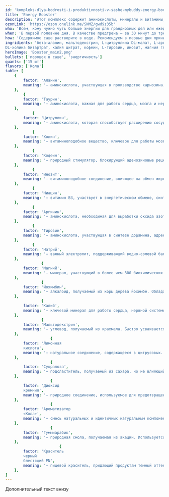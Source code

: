 ```yaml
---
id: 'kompleks-dlya-bodrosti-i-produktivnosti-v-sashe-mybuddy-energy-booster-predtren'
title: 'Energy Booster'
description: 'Этот комплекс содержит аминокислоты, минералы и витамины, которые помогут справляться со стрессом, поддерживать продуктивность и оставаться бодрым. Можно использовать как предтренировочный комплекс.'
ozonLink: 'https://ozon.onelink.me/SNMZ/gwd9z35b'
who: 'Всем, кому нужно чуть больше энергии для грандиозных дел или ежедневной рутины.'
when: 'В первой половине дня. В качестве предтрена — за 30 минут до тренировки.'
how: 'Содержимое саше растворите в воде. Рекомендуем в первые дни принимать по ½ порции.'
ingridients: 'бета-аланин, мальтодекстрин, L-цитруллина DL-малат, L-аргинина-альфа-кетоглутарат (ААКГ), L-таурин, натрия цитрат, регулятор кислотности – лимонная кислота,
DL-холина битартрат, калия цитрат, кофеин, L-тирозин, инозит, магния глицинат, экстракт коры йохимбе, подсластитель – сукралоза, никотинамид (ниацин), агент антислеживающий – диоксид кремния аморфный, ароматизатор «Кола» (содержит стабилизатор – гуммиарабик), краситель – черный блестящий PN.'
heroImage: 'Booster_main2.png'
bullets: ['порошок в саше', 'энергичность']
quants: ['15 шт']
flavors: ['Кола']
table: [
    {
        factor: 'Аланин',
        meaning: '— аминокислота, участвующая в производстве карнозина, который защищает мозг и нервную систему от окислительного стресса. Улучшает когнитивную выносливость, снижает умственную усталость и может повышать концентрацию, что делает его полезным не только для спортсменов, но и для людей с высокой умственной нагрузкой.'
    },
        {
        factor: 'Таурин',
        meaning: '— аминокислота, важная для работы сердца, мозга и нервной системы. Обладает антиоксидантными свойствами, поддерживает гидратацию клеток, регулирует уровень кальция и участвует в энергообмене.'
    },
            {
        factor: 'Цитруллин',
        meaning: '— аминокислота, которая способствует расширению сосудов и улучшает кровообращение, в том числе в мозге. Благодаря этому повышает концентрацию, улучшает память и ускоряет восстановление после умственного напряжения. Может уменьшать ощущение «мозгового тумана» и поддерживать продуктивность в течение дня.'
    },
            {
        factor: 'Холин',
        meaning: '— витаминоподобное вещество, ключевое для работы мозга, памяти и нервной системы. Является предшественником ацетилхолина — нейромедиатора, необходимого для когнитивных функций и мышечного контроля.'
    },
            {
        factor: 'Кофеин',
        meaning: '— природный стимулятор, блокирующий аденозиновые рецепторы в мозге, что снижает усталость, повышает концентрацию, ускоряет реакцию и улучшает физическую выносливость.'
    },
            {
        factor: 'Инозит',
        meaning: '— витаминоподобное соединение, влияющее на обмен жиров и функцию нейромедиаторов. Улучшает чувствительность к инсулину, поддерживает здоровье нервной системы и может помогать при тревожности.'
    },
            {
        factor: 'Ниацин',
        meaning: '— витамин B3, участвует в энергетическом обмене, синтезе ДНК и работе нервной системы. Способствует снижению уровня холестерина и поддерживает здоровье кожи, мозга и кровеносных сосудов.'
    },
            {
        factor: 'Аргинин',
        meaning: '— аминокислота, необходимая для выработки оксида азота, который расширяет сосуды, улучшает кровоток, ускоряет заживление ран и поддерживает иммунитет.'
    },
            {
        factor: 'Тирозин',
        meaning: '— аминокислота, участвующая в синтезе дофамина, адреналина и норадреналина. Способствует улучшению концентрации, снижению стресса и повышению физической и умственной работоспособности.'
    },
            {
        factor: 'Натрий',
        meaning: '— важный электролит, поддерживающий водно-солевой баланс, нервную проводимость и работу мышц. Регулирует кровяное давление и участвует в передаче нервных импульсов.'
    },
                {
        factor: 'Магний',
        meaning: '— минерал, участвующий в более чем 300 биохимических реакциях. Поддерживает работу нервной системы, мышц, сердца, укрепляет кости и снижает уровень стресса.'
    },
                {
        factor: 'Йохимбин',
        meaning: '— алкалоид, получаемый из коры дерева йохимбе. Обладает стимулирующим действием, ускоряет метаболизм, способствует жиросжиганию и даже может повышать либидо (но в 1 саше его совсем мало для этих целей 😀)'
    },
                {
        factor: 'Калий',
        meaning: '— ключевой минерал для работы сердца, нервной системы и мышц. Поддерживает водный баланс, регулирует кровяное давление и снижает риск сердечно-сосудистых заболеваний.'
    },
                {
        factor: 'Мальтодекстрин',
        meaning: '— углевод, получаемый из крахмала. Быстро усваивается и используется в продуктах для придания мягкого сладковатого вкуса и улучшения текстуры. Безопасен для здоровья, разрешен в пищевой промышленности по всему миру.'
    },
                    {
        factor: 'Лимонная
        кислота',
        meaning: '— натуральное соединение, содержащееся в цитрусовых. Обладает слабокислым вкусом, регулирует pH продуктов и предотвращает их порчу. Полностью безопасна, используется даже в детском питании.'
    },
                    {
        factor: 'Сукралоза',
        meaning: '— подсластитель, получаемый из сахара, но не влияющий на уровень глюкозы в крови. В сотни раз слаще сахара, но не калорийна. Безопасность подтверждена исследованиями и одобрена ВОЗ и FDA.'
    },
                    {
        factor: 'Диоксид
        кремния',
        meaning: '— природное соединение, используемое для предотвращения комкования в продуктах. Не всасывается организмом, полностью безопасен и широко применяется в пище, фармацевтике и косметике.'
    },
                    {
        factor: 'Ароматизатор
        «Кола»',
        meaning: '— смесь натуральных и идентичных натуральным компонентов, придающая продукту характерный вкус. Безопасность регламентируется пищевыми стандартами.'
    },
                    {
        factor: 'Гуммиарабик',
        meaning: '— природная смола, получаемая из акации. Используется для стабилизации напитков, жевательных резинок и сладостей. Безопасен, не вызывает аллергии и даже способствует пищеварению.'
    },
                        {
        factor: 'Краситель
        черный
        блестящий PN',
        meaning: '— пищевой краситель, придающий продуктам темный оттенок. Одобрен международными регуляторами безопасности и не оказывает негативного влияния на здоровье при умеренном употреблении.'
    },
]
---
```


Дополнительный текст внизу
